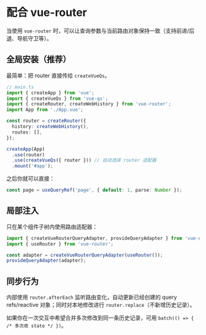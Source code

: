 # 配合 vue-router

当使用 `vue-router` 时，可以让查询参数与当前路由对象保持一致（支持前进/后退、导航守卫等）。

## 全局安装（推荐）

最简单：把 router 直接传给 `createVueQs`。

```ts
// main.ts
import { createApp } from 'vue';
import { createVueQs } from 'vue-qs';
import { createRouter, createWebHistory } from 'vue-router';
import App from './App.vue';

const router = createRouter({
  history: createWebHistory(),
  routes: [],
});

createApp(App)
  .use(router)
  .use(createVueQs({ router })) // 自动选择 router 适配器
  .mount('#app');
```

之后你就可以直接：

```ts
const page = useQueryRef('page', { default: 1, parse: Number });
```

## 局部注入

只在某个组件子树内使用路由适配器：

```ts
import { createVueRouterQueryAdapter, provideQueryAdapter } from 'vue-qs';
import { useRouter } from 'vue-router';

const adapter = createVueRouterQueryAdapter(useRouter());
provideQueryAdapter(adapter);
```

## 同步行为

内部使用 `router.afterEach` 监听路由变化，自动更新已经创建的 query refs/reactive 对象；同时对本地修改进行 `router.replace`（不新增历史记录）。

如果你在一次交互中希望合并多次修改到同一条历史记录，可用 `batch(() => { /* 多次改 state */ })`。
